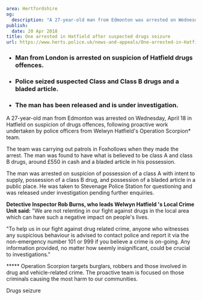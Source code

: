 ```yaml
area: Hertfordshire
og:
  description: "A 27-year-old man from Edmonton was arrested on Wednesday, April 18 in Hatfield on suspicion of drugs offences, following proactive work undertaken by police officers from Welwyn Hatfield\u2019s Operation Scorpion* team."
publish:
  date: 20 Apr 2018
title: One arrested in Hatfield after suspected drugs seizure
url: https://www.herts.police.uk/news-and-appeals/One-arrested-in-Hatfield-after-suspected-drugs-seizure-0086B
```

* ### Man from London is arrested on suspicion of Hatfield drugs offences.

 * ### Police seized suspected Class and Class B drugs and a bladed article.

 * ### The man has been released and is under investigation.

A 27-year-old man from Edmonton was arrested on Wednesday, April 18 in Hatfield on suspicion of drugs offences, following proactive work undertaken by police officers from Welwyn Hatfield's Operation Scorpion* team.

The team was carrying out patrols in Foxhollows when they made the arrest. The man was found to have what is believed to be class A and class B drugs, around £550 in cash and a bladed article in his possession.

The man was arrested on suspicion of possession of a class A with intent to supply, possession of a class B drug, and possession of a bladed article in a public place. He was taken to Stevenage Police Station for questioning and was released under investigation pending further enquiries.

**Detective Inspector Rob Burns, who leads Welwyn Hatfield 's Local Crime Unit said:** "We are not relenting in our fight against drugs in the local area which can have such a negative impact on people's lives.

"To help us in our fight against drug related crime, anyone who witnesses any suspicious behaviour is advised to contact police and report it via the non-emergency number 101 or 999 if you believe a crime is on-going. Any information provided, no matter how seemly insignificant, could be crucial to investigations."

***** Operation Scorpion targets burglars, robbers and those involved in drug and vehicle-related crime. The proactive team is focused on those criminals causing the most harm to our communities.

Drugs seizure
